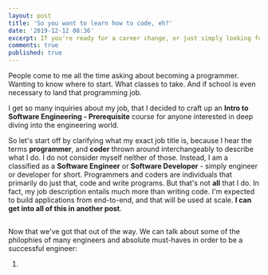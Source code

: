 ```yaml
---
layout: post
title: 'So you want to learn how to code, eh?'
date: '2019-12-12 08:36'
excerpt: If you're ready for a career change, or just simply looking for a challenge. Here are some of my tips to becoming a software engineer in practice and professionally.
comments: true
published: true
---
```

People come to me all the time asking about becoming a programmer. Wanting to know where to start. What classes to take. And if school is even necessary to land that programming job.

I get so many inquiries about my job, that I decided to craft up an ****Intro to Software Engineering - Prerequisite**** course for anyone interested in deep diving into the engineering world.

So let's start off by clarifying what my exact job title is, because I hear the terms __programmer__, and __coder__ thrown around interchangeably to describe what I do. I do not consider myself neither of those. Instead, I am a classified as a ****Software Engineer**** or ****Software Developer**** - simply engineer or developer for short. Programmers and coders are individuals that primarily do just that, code and write programs. But that's not ****all**** that I do. In fact, my job description entails much more than writing code. I'm expected to build applications from end-to-end, and that will be used at scale. __I can get into all of this in another post__.

##

Now that we've got that out of the way. We can talk about some of the philophies of many engineers and absolute must-haves in order to be a successful engineer:

1.
